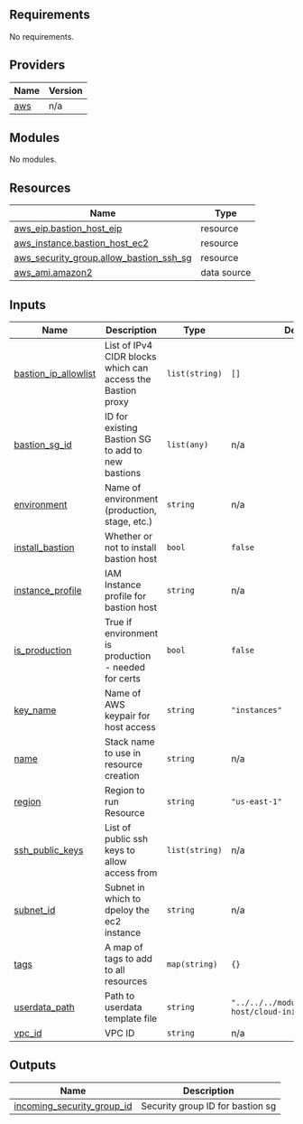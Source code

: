 <!-- BEGIN_TF_DOCS -->
## Requirements

No requirements.

## Providers

| Name | Version |
|------|---------|
| <a name="provider_aws"></a> [aws](#provider\_aws) | n/a |

## Modules

No modules.

## Resources

| Name | Type |
|------|------|
| [aws_eip.bastion_host_eip](https://registry.terraform.io/providers/hashicorp/aws/latest/docs/resources/eip) | resource |
| [aws_instance.bastion_host_ec2](https://registry.terraform.io/providers/hashicorp/aws/latest/docs/resources/instance) | resource |
| [aws_security_group.allow_bastion_ssh_sg](https://registry.terraform.io/providers/hashicorp/aws/latest/docs/resources/security_group) | resource |
| [aws_ami.amazon2](https://registry.terraform.io/providers/hashicorp/aws/latest/docs/data-sources/ami) | data source |

## Inputs

| Name | Description | Type | Default | Required |
|------|-------------|------|---------|:--------:|
| <a name="input_bastion_ip_allowlist"></a> [bastion\_ip\_allowlist](#input\_bastion\_ip\_allowlist) | List of IPv4 CIDR blocks which can access the Bastion proxy | `list(string)` | `[]` | no |
| <a name="input_bastion_sg_id"></a> [bastion\_sg\_id](#input\_bastion\_sg\_id) | ID for existing Bastion SG to add to new bastions | `list(any)` | n/a | yes |
| <a name="input_environment"></a> [environment](#input\_environment) | Name of environment (production, stage, etc.) | `string` | n/a | yes |
| <a name="input_install_bastion"></a> [install\_bastion](#input\_install\_bastion) | Whether or not to install bastion host | `bool` | `false` | no |
| <a name="input_instance_profile"></a> [instance\_profile](#input\_instance\_profile) | IAM Instance profile for bastion host | `string` | n/a | yes |
| <a name="input_is_production"></a> [is\_production](#input\_is\_production) | True if environment is production - needed for certs | `bool` | `false` | no |
| <a name="input_key_name"></a> [key\_name](#input\_key\_name) | Name of AWS keypair for host access | `string` | `"instances"` | no |
| <a name="input_name"></a> [name](#input\_name) | Stack name to use in resource creation | `string` | n/a | yes |
| <a name="input_region"></a> [region](#input\_region) | Region to run Resource | `string` | `"us-east-1"` | no |
| <a name="input_ssh_public_keys"></a> [ssh\_public\_keys](#input\_ssh\_public\_keys) | List of public ssh keys to allow access from | `list(string)` | n/a | yes |
| <a name="input_subnet_id"></a> [subnet\_id](#input\_subnet\_id) | Subnet in which to dpeloy the ec2 instance | `string` | n/a | yes |
| <a name="input_tags"></a> [tags](#input\_tags) | A map of tags to add to all resources | `map(string)` | `{}` | no |
| <a name="input_userdata_path"></a> [userdata\_path](#input\_userdata\_path) | Path to userdata template file | `string` | `"../../../modules/aws/bastion-host/cloud-init-users.yml"` | no |
| <a name="input_vpc_id"></a> [vpc\_id](#input\_vpc\_id) | VPC ID | `string` | n/a | yes |

## Outputs

| Name | Description |
|------|-------------|
| <a name="output_incoming_security_group_id"></a> [incoming\_security\_group\_id](#output\_incoming\_security\_group\_id) | Security group ID for bastion sg |
<!-- END_TF_DOCS -->